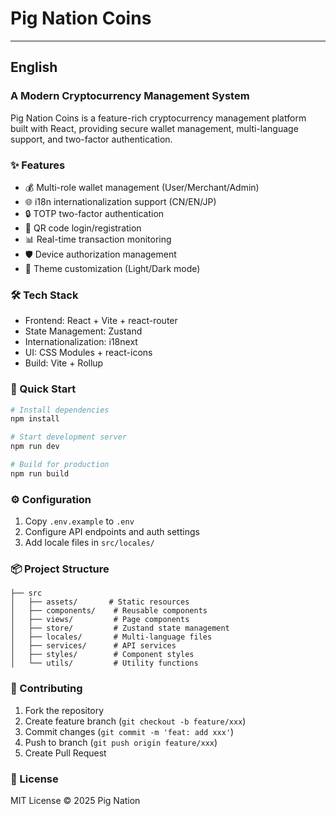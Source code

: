 # Pig Nation Coins

---

## English

### A Modern Cryptocurrency Management System

Pig Nation Coins is a feature-rich cryptocurrency management platform built with React, providing secure wallet management, multi-language support, and two-factor authentication.

### ✨ Features
- 💰 Multi-role wallet management (User/Merchant/Admin)
- 🌐 i18n internationalization support (CN/EN/JP)
- 🔒 TOTP two-factor authentication
- 📱 QR code login/registration
- 📊 Real-time transaction monitoring
- 🛡️ Device authorization management
- 🎨 Theme customization (Light/Dark mode)

### 🛠 Tech Stack
- Frontend: React + Vite + react-router
- State Management: Zustand
- Internationalization: i18next
- UI: CSS Modules + react-icons
- Build: Vite + Rollup

### 🚀 Quick Start
```bash
# Install dependencies
npm install

# Start development server
npm run dev

# Build for production
npm run build
```

### ⚙ Configuration
1. Copy `.env.example` to `.env`
2. Configure API endpoints and auth settings
3. Add locale files in `src/locales/`

### 📦 Project Structure
```
├── src
│   ├── assets/       # Static resources
│   ├── components/    # Reusable components
│   ├── views/         # Page components
│   ├── store/         # Zustand state management
│   ├── locales/       # Multi-language files
│   ├── services/      # API services
│   ├── styles/        # Component styles
│   └── utils/         # Utility functions
```

### 🤝 Contributing
1. Fork the repository
2. Create feature branch (`git checkout -b feature/xxx`)
3. Commit changes (`git commit -m 'feat: add xxx'`)
4. Push to branch (`git push origin feature/xxx`)
5. Create Pull Request

### 📄 License
MIT License © 2025 Pig Nation
